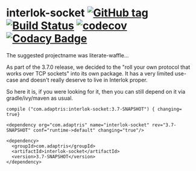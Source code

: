 # interlok-socket [![GitHub tag](https://img.shields.io/github/tag/adaptris/interlok-socket.svg)](https://github.com/adaptris/interlok-socket/tags) [![Build Status](https://travis-ci.org/adaptris/interlok-socket.svg?branch=develop)](https://travis-ci.org/adaptris/interlok-socket) [![codecov](https://codecov.io/gh/adaptris/interlok-socket/branch/develop/graph/badge.svg)](https://codecov.io/gh/adaptris/interlok-socket) [![Codacy Badge](https://api.codacy.com/project/badge/Grade/0488ef500fc240a3bd5a8842948fb993)](https://www.codacy.com/app/adaptris/interlok-socket?utm_source=github.com&amp;utm_medium=referral&amp;utm_content=adaptris/interlok-socket&amp;utm_campaign=Badge_Grade)
The suggested projectname was literate-waffle...

As part of the 3.7.0 release, we decided to the "roll your own protocol that works over TCP sockets" into its own package. It has a very limited use-case and doesn't really deserve to live in Interlok proper.

So here it is, if you were looking for it, then you can still depend on it via gradle/ivy/maven as usual.

```
compile ("com.adaptris:interlok-socket:3.7-SNAPSHOT") { changing= true}
```

```
<dependency org="com.adaptris" name="interlok-socket" rev="3.7-SNAPSHOT" conf="runtime->default" changing="true"/>
```

```
<dependency>
  <groupId>com.adaptris</groupId>
  <artifactId>interlok-socket</artifactId>
  <version>3.7-SNAPSHOT</version>
</dependency>
```
